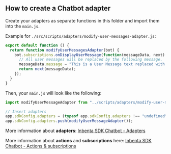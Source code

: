 ## How to create a Chatbot adapter

Create your adapters as separate functions in this folder and import them into the `main.js`.

Example for `./src/scripts/adapters/modify-user-messages-adapter.js`:

```javascript
export default function () {
  return function modifyUserMessagesAdapter(bot) {
    bot.subscriptions.onDisplayUserMessage(function(messageData, next) {
      // All user messages will be replaced by the following message.
      messageData.message = "This is a User Message text replaced with the modifyUserMessageAdapter";
      return next(messageData);
    });
  }
}
```

Then, your `main.js` will look like the following:
```javascript
import modifyUserMessageAdapter from "../scripts/adapters/modify-user-messages-adapter";

// Insert adapters
app.sdkConfig.adapters = (typeof app.sdkConfig.adapters !== "undefined") ? app.sdkConfig.adapters : [];
app.sdkConfig.adapters.push(modifyUserMessageAdapter());
```

More information about **adapters**: [Inbenta SDK Chatbot - Adapters](https://developers.inbenta.io/javascript-sdks/chatbot/sdk-adapters)

More information about **actions** and **subscriptions** here: [Inbenta SDK Chatbot - Actions & subscriptions](https://developers.inbenta.io/javascript-sdks/chatbot/sdk-customization)
